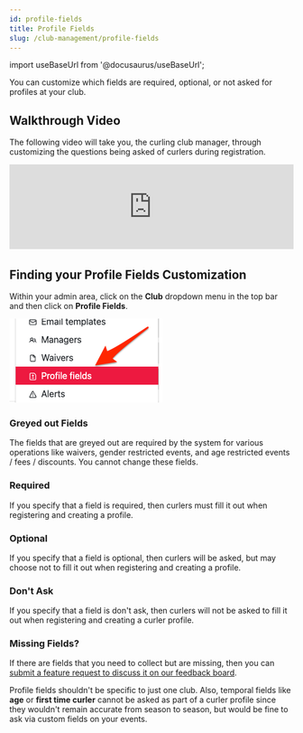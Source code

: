 ```yaml
---
id: profile-fields
title: Profile Fields
slug: /club-management/profile-fields
---
```

import useBaseUrl from '@docusaurus/useBaseUrl';

You can customize which fields are required, optional, or not asked for profiles at your club.

## Walkthrough Video

The following video will take you, the curling club manager, through customizing the questions being asked of curlers during registration.

<div className="text--center videoWrapper">
  <iframe width="100%" src="https://www.youtube.com/embed/j9i0dIHxh_M" frameBorder="0" allow="accelerometer; autoplay; clipboard-write; encrypted-media; gyroscope; picture-in-picture" allowFullScreen></iframe>
</div>

## Finding your Profile Fields Customization

Within your admin area, click on the **Club** dropdown menu in the top bar and then click on **Profile Fields**.

![Settings Navigation](/img/docs/club-management/profile-fields/navigation.png)

### Greyed out Fields

The fields that are greyed out are required by the system for various operations like waivers, gender restricted events, and age restricted events / fees / discounts.
You cannot change these fields.

### Required

If you specify that a field is required, then curlers must fill it out when registering and creating a profile.

### Optional

If you specify that a field is optional, then curlers will be asked, but may choose not to fill it out when registering and creating a profile.

### Don't Ask

If you specify that a field is don't ask, then curlers will not be asked to fill it out when registering and creating a curler profile.

### Missing Fields?

If there are fields that you need to collect but are missing, then you can [submit a feature request to discuss it on our feedback board](https://curling.canny.io/).

Profile fields shouldn't be specific to just one club.
Also, temporal fields like **age** or **first time curler** cannot be asked as part of a curler profile since they wouldn't remain accurate from season to season, but would be fine to ask via custom fields on your events.
